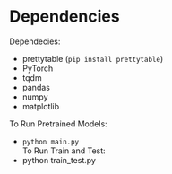 # Dependencies 
Dependecies:    
* prettytable (`pip install prettytable`)  
* PyTorch
* tqdm
* pandas
* numpy
* matplotlib
    
To Run Pretrained Models:   
* `python main.py`  
To Run Train and Test:  
* python train_test.py

